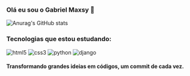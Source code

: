 
### Olá eu sou o Gabriel Maxsy 👋


![Anurag's GitHub stats](https://github-readme-stats.vercel.app/api?username=Gabriel-Maxsy&theme=transparent)


### Tecnologias que estou estudando:

<div style="display: inline_block">
<img alt="html5" src="https://img.shields.io/badge/HTML5-E34F26?style=for-the-badge&logo=html5&logoColor=white"/>
<img alt="css3" src="https://img.shields.io/badge/CSS3-1572B6?style=for-the-badge&logo=css3&logoColor=white"/>
<img alt="python" src="https://img.shields.io/badge/python-3670A0?style=for-the-badge&logo=python&logoColor=ffdd54"/>  
<img alt="django" src="https://img.shields.io/badge/django-3670A0?style=for-the-badge&logo=python&logoColor=ffdd54"/>  
</div>

#### Transformando grandes ideias em códigos, um commit de cada vez.
